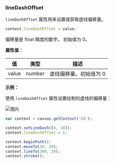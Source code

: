 ### lineDashOffset

`lineDashOffset` 属性用来设置或获取虚线偏移量。

```js
context.lineDashOffset = value;
```
偏移量是 float 精度的数字。 初始值为 0。

**属性值：**

| 值    |  类型   | 描述                |
|-------|------  | ------------------ |
| value | number | 虚线偏移量。初始值为 0 |


**示例：**

使用 `lineDashOffset` 属性设置绘制的虚线的偏移量：

![图片](/img/game/canvas/lineDashOffset-001.png)

```js
var context = canvas.getContext('2d');

context.setLineDash([4, 10]);
context.lineDashOffset = 2;

context.beginPath();
context.moveTo(20, 20);
context.lineTo(300, 20);
context.stroke();
```
